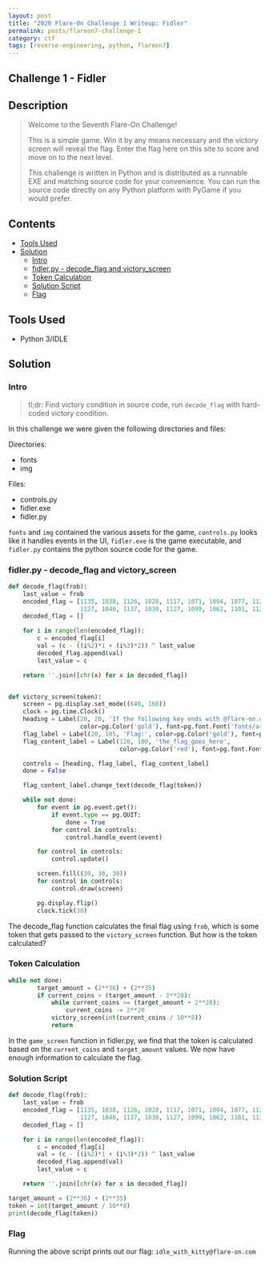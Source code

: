 ```yaml
---
layout: post
title: "2020 Flare-On Challenge 1 Writeup: Fidler"
permalink: posts/flareon7-challenge-1
category: ctf
tags: [reverse-engineering, python, flareon7]
---
```


## Challenge 1 - Fidler
## Description
> Welcome to the Seventh Flare-On Challenge!
>
>This is a simple game. Win it by any means necessary and the victory screen will reveal the flag. Enter the flag here on this site to score and move on to the next level.
>
>This challenge is written in Python and is distributed as a runnable EXE and matching source code for your convenience. You can run the source code directly on any Python platform with PyGame if you would prefer.

## Contents
- [Tools Used](#tools-used)
- [Solution](#solution)
    - [Intro](#intro)
    - [fidler.py - decode_flag and victory_screen](#fidlerpy---decode_flag-and-victory_screen)
    - [Token Calculation](#token-calculation)
    - [Solution Script](#solution-script)
    - [Flag](#flag)

## Tools Used
- Python 3/IDLE

## Solution
### Intro
> tl;dr: Find victory condition in source code, run `decode_flag` with hard-coded victory condition. 

In this challenge we were given the following directories and files:

Directories:
- fonts
- img

Files: 
- controls.py
- fidler.exe
- fidler.py 

`fonts` and `img` contained the various assets for the game, `controls.py` looks like it handles events in the UI, `fidler.exe` is the game executable, and `fidler.py` contains the python source code for the game.

### fidler.py - decode_flag and victory_screen
```python
def decode_flag(frob):
    last_value = frob
    encoded_flag = [1135, 1038, 1126, 1028, 1117, 1071, 1094, 1077, 1121, 1087, 1110, 1092, 1072, 1095, 1090, 1027,
                    1127, 1040, 1137, 1030, 1127, 1099, 1062, 1101, 1123, 1027, 1136, 1054]
    decoded_flag = []

    for i in range(len(encoded_flag)):
        c = encoded_flag[i]
        val = (c - ((i%2)*1 + (i%3)*2)) ^ last_value
        decoded_flag.append(val)
        last_value = c

    return ''.join([chr(x) for x in decoded_flag])


def victory_screen(token):
    screen = pg.display.set_mode((640, 160))
    clock = pg.time.Clock()
    heading = Label(20, 20, 'If the following key ends with @flare-on.com you probably won!',
                    color=pg.Color('gold'), font=pg.font.Font('fonts/arial.ttf', 22))
    flag_label = Label(20, 105, 'Flag:', color=pg.Color('gold'), font=pg.font.Font('fonts/arial.ttf', 22))
    flag_content_label = Label(120, 100, 'the_flag_goes_here',
                               color=pg.Color('red'), font=pg.font.Font('fonts/arial.ttf', 32))

    controls = [heading, flag_label, flag_content_label]
    done = False

    flag_content_label.change_text(decode_flag(token))

    while not done:
        for event in pg.event.get():
            if event.type == pg.QUIT:
                done = True
            for control in controls:
                control.handle_event(event)

        for control in controls:
            control.update()

        screen.fill((30, 30, 30))
        for control in controls:
            control.draw(screen)

        pg.display.flip()
        clock.tick(30)
```
The decode_flag function calculates the final flag using `frob`, which is some token that gets passed to the `victory_screen` function. But how is the token calculated?

### Token Calculation
```python
while not done:
        target_amount = (2**36) + (2**35)
        if current_coins > (target_amount - 2**20):
            while current_coins >= (target_amount + 2**20):
                current_coins -= 2**20
            victory_screen(int(current_coins / 10**8))
            return
```
In the `game_screen` function in fidler.py, we find that the token is calculated based on the `current_coins` and `target_amount` values. We now have enough information to calculate the flag.

### Solution Script
```python
def decode_flag(frob):
    last_value = frob
    encoded_flag = [1135, 1038, 1126, 1028, 1117, 1071, 1094, 1077, 1121, 1087, 1110, 1092, 1072, 1095, 1090, 1027,
                    1127, 1040, 1137, 1030, 1127, 1099, 1062, 1101, 1123, 1027, 1136, 1054]
    decoded_flag = []

    for i in range(len(encoded_flag)):
        c = encoded_flag[i]
        val = (c - ((i%2)*1 + (i%3)*2)) ^ last_value
        decoded_flag.append(val)
        last_value = c

    return ''.join([chr(x) for x in decoded_flag])

target_amount = (2**36) + (2**35)
token = int(target_amount / 10**8)
print(decode_flag(token))
```

### Flag
Running the above script prints out our flag: `idle_with_kitty@flare-on.com`


